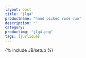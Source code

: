 ```yaml
---
layout: post
title: "jlq4"
productname: "hand picked rose duo"
description: ""
category: 
productimg: "jlq4.png"
tags: [jurlique]
---
```

{% include JB/setup %}
